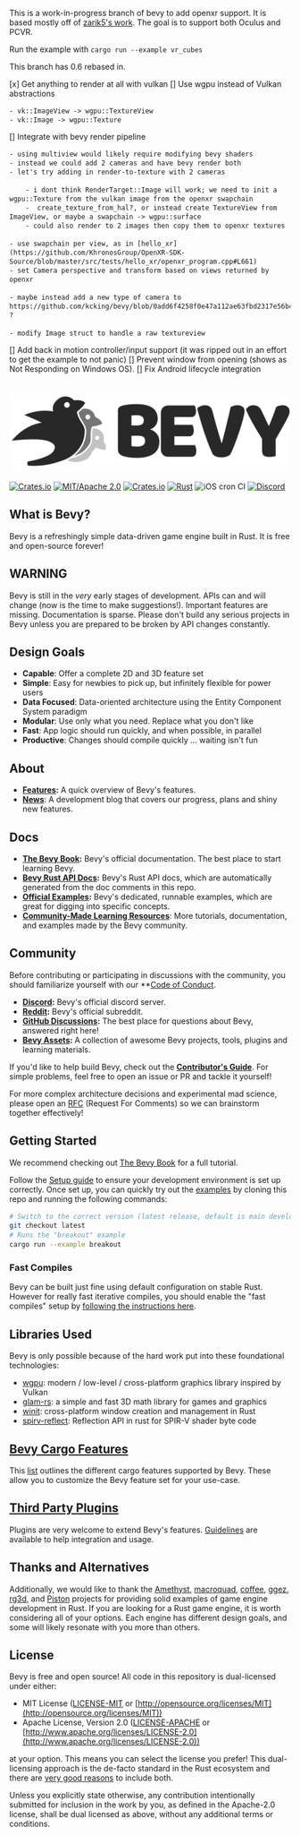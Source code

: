 This is a work-in-progress branch of bevy to add openxr support. It is based mostly off of [zarik5's work](https://github.com/zarik5/bevy). The goal is to support both Oculus and PCVR.

Run the example with `cargo run --example vr_cubes`

This branch has 0.6 rebased in.

[x] Get anything to render at all with vulkan
[] Use wgpu instead of Vulkan abstractions

    - vk::ImageView -> wgpu::TextureView
    - vk::Image -> wgpu::Texture

[] Integrate with bevy render pipeline

    - using multiview would likely require modifying bevy shaders
    - instead we could add 2 cameras and have bevy render both
    - let's try adding in render-to-texture with 2 cameras

        - i dont think RenderTarget::Image will work; we need to init a wgpu::Texture from the vulkan image from the openxr swapchain
        -  create_texture_from_hal?, or instead create TextureView from ImageView, or maybe a swapchain -> wgpu::surface
        - could also render to 2 images then copy them to openxr textures

    - use swapchain per view, as in [hello_xr](https://github.com/KhronosGroup/OpenXR-SDK-Source/blob/master/src/tests/hello_xr/openxr_program.cpp#L661)
    - set Camera perspective and transform based on views returned by openxr

    - maybe instead add a new type of camera to https://github.com/kcking/bevy/blob/0add6f4258f0e47a112ae63fbd2317e56b444e98/crates/bevy_core_pipeline/src/lib.rs#L371 ?

    - modify Image struct to handle a raw textureview

[] Add back in motion controller/input support (it was ripped out in an effort to get the example to not panic)
[] Prevent window from opening (shows as Not Responding on Windows OS).
[] Fix Android lifecycle integration

# [![Bevy](assets/branding/bevy_logo_light_dark_and_dimmed.svg)](https://bevyengine.org)

[![Crates.io](https://img.shields.io/crates/v/bevy.svg)](https://crates.io/crates/bevy)
[![MIT/Apache 2.0](https://img.shields.io/badge/license-MIT%2FApache-blue.svg)](./LICENSE)
[![Crates.io](https://img.shields.io/crates/d/bevy.svg)](https://crates.io/crates/bevy)
[![Rust](https://github.com/bevyengine/bevy/workflows/CI/badge.svg)](https://github.com/bevyengine/bevy/actions)
![iOS cron CI](https://github.com/bevyengine/bevy/workflows/iOS%20cron%20CI/badge.svg)
[![Discord](https://img.shields.io/discord/691052431525675048.svg?label=&logo=discord&logoColor=ffffff&color=7389D8&labelColor=6A7EC2)](https://discord.gg/bevy)

## What is Bevy?

Bevy is a refreshingly simple data-driven game engine built in Rust. It is free and open-source forever!

## WARNING

Bevy is still in the _very_ early stages of development. APIs can and will change (now is the time to make suggestions!). Important features are missing. Documentation is sparse. Please don't build any serious projects in Bevy unless you are prepared to be broken by API changes constantly.

## Design Goals

- **Capable**: Offer a complete 2D and 3D feature set
- **Simple**: Easy for newbies to pick up, but infinitely flexible for power users
- **Data Focused**: Data-oriented architecture using the Entity Component System paradigm
- **Modular**: Use only what you need. Replace what you don't like
- **Fast**: App logic should run quickly, and when possible, in parallel
- **Productive**: Changes should compile quickly ... waiting isn't fun

## About

- **[Features](https://bevyengine.org):** A quick overview of Bevy's features.
- **[News](https://bevyengine.org/news/)**: A development blog that covers our progress, plans and shiny new features.

## Docs

- **[The Bevy Book](https://bevyengine.org/learn/book/introduction):** Bevy's official documentation. The best place to start learning Bevy.
- **[Bevy Rust API Docs](https://docs.rs/bevy):** Bevy's Rust API docs, which are automatically generated from the doc comments in this repo.
- **[Official Examples](https://github.com/bevyengine/bevy/tree/latest/examples):** Bevy's dedicated, runnable examples, which are great for digging into specific concepts.
- **[Community-Made Learning Resources](https://bevyengine.org/assets/#learning)**: More tutorials, documentation, and examples made by the Bevy community.

## Community

Before contributing or participating in discussions with the community, you should familiarize yourself with our \*\*[Code of Conduct](./CODE_OF_CONDUCT.md).

- **[Discord](https://discord.gg/bevy):** Bevy's official discord server.
- **[Reddit](https://reddit.com/r/bevy):** Bevy's official subreddit.
- **[GitHub Discussions](https://github.com/bevyengine/bevy/discussions):** The best place for questions about Bevy, answered right here!
- **[Bevy Assets](https://bevyengine.org/assets/):** A collection of awesome Bevy projects, tools, plugins and learning materials.

If you'd like to help build Bevy, check out the **[Contributor's Guide](https://github.com/bevyengine/bevy/blob/main/CONTRIBUTING.md)**.
For simple problems, feel free to open an issue or PR and tackle it yourself!

For more complex architecture decisions and experimental mad science, please open an [RFC](https://github.com/bevyengine/rfcs) (Request For Comments) so we can brainstorm together effectively!

## Getting Started

We recommend checking out [The Bevy Book](https://bevyengine.org/learn/book/introduction) for a full tutorial.

Follow the [Setup guide](https://bevyengine.org/learn/book/getting-started/setup/) to ensure your development environment is set up correctly.
Once set up, you can quickly try out the [examples](https://github.com/bevyengine/bevy/tree/latest/examples) by cloning this repo and running the following commands:

```sh
# Switch to the correct version (latest release, default is main development branch)
git checkout latest
# Runs the "breakout" example
cargo run --example breakout
```

### Fast Compiles

Bevy can be built just fine using default configuration on stable Rust. However for really fast iterative compiles, you should enable the "fast compiles" setup by [following the instructions here](http://bevyengine.org/learn/book/getting-started/setup/).

## Libraries Used

Bevy is only possible because of the hard work put into these foundational technologies:

- [wgpu](https://wgpu.rs/): modern / low-level / cross-platform graphics library inspired by Vulkan
- [glam-rs](https://github.com/bitshifter/glam-rs): a simple and fast 3D math library for games and graphics
- [winit](https://github.com/rust-windowing/winit): cross-platform window creation and management in Rust
- [spirv-reflect](https://github.com/gwihlidal/spirv-reflect-rs): Reflection API in rust for SPIR-V shader byte code

## [Bevy Cargo Features][cargo_features]

This [list][cargo_features] outlines the different cargo features supported by Bevy. These allow you to customize the Bevy feature set for your use-case.

[cargo_features]: docs/cargo_features.md

## [Third Party Plugins][plugin_guidelines]

Plugins are very welcome to extend Bevy's features. [Guidelines][plugin_guidelines] are available to help integration and usage.

[plugin_guidelines]: docs/plugins_guidelines.md

## Thanks and Alternatives

Additionally, we would like to thank the [Amethyst](https://github.com/amethyst/amethyst), [macroquad](https://github.com/not-fl3/macroquad), [coffee](https://github.com/hecrj/coffee), [ggez](https://github.com/ggez/ggez), [rg3d](https://github.com/mrDIMAS/rg3d), and [Piston](https://github.com/PistonDevelopers/piston) projects for providing solid examples of game engine development in Rust. If you are looking for a Rust game engine, it is worth considering all of your options. Each engine has different design goals, and some will likely resonate with you more than others.

## License

Bevy is free and open source! All code in this repository is dual-licensed under either:

- MIT License ([LICENSE-MIT](docs/LICENSE-MIT) or [http://opensource.org/licenses/MIT](http://opensource.org/licenses/MIT))
- Apache License, Version 2.0 ([LICENSE-APACHE](docs/LICENSE-APACHE) or [http://www.apache.org/licenses/LICENSE-2.0](http://www.apache.org/licenses/LICENSE-2.0))

at your option. This means you can select the license you prefer! This dual-licensing approach is the de-facto standard in the Rust ecosystem and there are [very good reasons](https://github.com/bevyengine/bevy/issues/2373) to include both.

Unless you explicitly state otherwise, any contribution intentionally submitted
for inclusion in the work by you, as defined in the Apache-2.0 license, shall be dual licensed as above, without any
additional terms or conditions.
